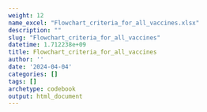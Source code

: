 ```yaml
---
weight: 12
name_excel: "Flowchart_criteria_for_all_vaccines.xlsx"
description: ""
slug: "Flowchart_criteria_for_all_vaccines"
datetime: 1.712238e+09
title: Flowchart_criteria_for_all_vaccines
author: ''
date: '2024-04-04'
categories: []
tags: []
archetype: codebook
output: html_document
---
```


<div class="tabcontent"></div>
